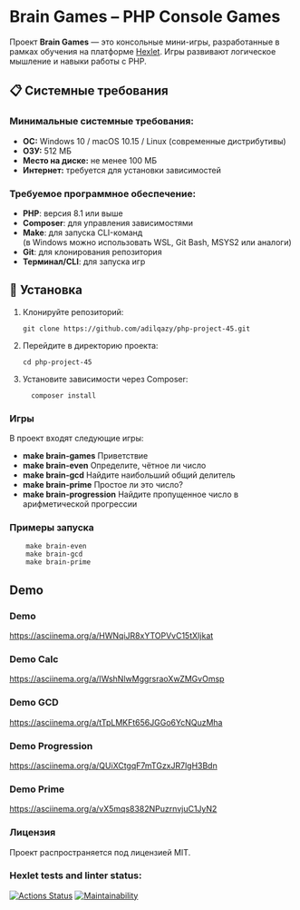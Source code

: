 # Brain Games – PHP Console Games

Проект **Brain Games** — это консольные мини-игры, разработанные в рамках обучения на платформе [Hexlet](https://ru.hexlet.io). Игры развивают логическое мышление и навыки работы с PHP.

## 📋 Системные требования

### Минимальные системные требования:

- **ОС:** Windows 10 / macOS 10.15 / Linux (современные дистрибутивы)
- **ОЗУ:** 512 МБ
- **Место на диске:** не менее 100 МБ
- **Интернет:** требуется для установки зависимостей

### Требуемое программное обеспечение:

- **PHP**: версия 8.1 или выше
- **Composer**: для управления зависимостями
- **Make**: для запуска CLI-команд  
  (в Windows можно использовать WSL, Git Bash, MSYS2 или аналоги)
- **Git**: для клонирования репозитория
- **Терминал/CLI**: для запуска игр

## 🚀 Установка

1. Клонируйте репозиторий:

   ```
   git clone https://github.com/adilqazy/php-project-45.git
   ```
2. Перейдите в директорию проекта:

      ```
    cd php-project-45
      ```

3. Установите зависимости через Composer:

    ```
      composer install
    ```

### Игры
В проект входят следующие игры:

* **make brain-games**	Приветствие
* **make brain-even**	Определите, чётное ли число
* **make brain-gcd**	Найдите наибольший общий делитель
* **make brain-prime**	Простое ли это число?
* **make brain-progression**	Найдите пропущенное число в арифметической прогрессии

### Примеры запуска

```
    make brain-even
    make brain-gcd
    make brain-prime
```

## Demo
### Demo
https://asciinema.org/a/HWNqiJR8xYTOPVvC15tXIjkat  
### Demo Calc
https://asciinema.org/a/IWshNlwMggrsraoXwZMGvOmsp  
### Demo GCD
https://asciinema.org/a/tTpLMKFt656JGGo6YcNQuzMha  
### Demo Progression
https://asciinema.org/a/QUiXCtgqF7mTGzxJR7lgH3Bdn  
### Demo Prime
https://asciinema.org/a/vX5mqs8382NPuzrnvjuC1JyN2  

### Лицензия
Проект распространяется под лицензией MIT.

### Hexlet tests and linter status:
[![Actions Status](https://github.com/adilqazy/php-project-45/actions/workflows/hexlet-check.yml/badge.svg)](https://github.com/adilqazy/php-project-45/actions)
[![Maintainability](https://api.codeclimate.com/v1/badges/c366048874fde8ce9587/maintainability)](https://codeclimate.com/github/adilqazy/php-project-45/maintainability)